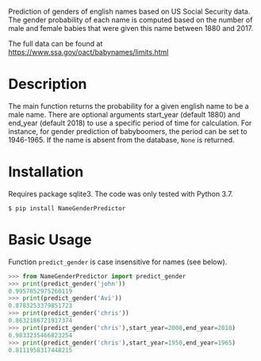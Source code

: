 Prediction of genders of english names based on US Social Security data. The gender probability of each name is computed based on the number of male and female babies that were given this name between 1880 and 2017. 

The full data can be found at https://www.ssa.gov/oact/babynames/limits.html

# Description

The main function returns the probability for a given english name to be a male name. There are optional arguments start_year (default 1880) and end_year (default 2018) to use a specific period of time for calculation. For instance, for gender prediction of babyboomers, the period can be set to 1946-1965. If the name is absent from the database, `None` is returned.

# Installation
Requires package sqlite3. The code was only tested with Python 3.7.
```
$ pip install NameGenderPredictor
```

# Basic Usage
Function `predict_gender` is case insensitive for names (see below). 
```python
>>> from NameGenderPredictor import predict_gender
>>> print(predict_gender('john'))
0.9957852975260119
>>> print(predict_gender('Avi'))
0.8783253379851723
>>> print(predict_gender('chris'))
0.8632186721917374
>>> print(predict_gender('chris'),start_year=2000,end_year=2010)
0.9833235466823254
>>> print(predict_gender('chris'),start_year=1950,end_year=1965)
0.8111958317448215
```
